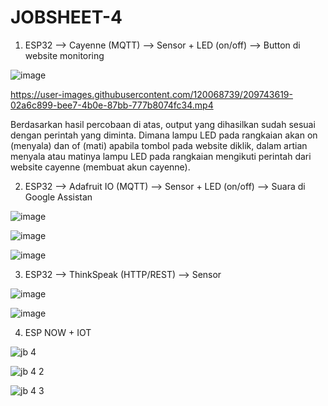 # JOBSHEET-4

1. ESP32 --> Cayenne (MQTT) --> Sensor + LED (on/off) --> Button di website monitoring


![image](https://user-images.githubusercontent.com/120068739/209590681-e18f33e2-b530-439c-bf75-529681ebb0cf.png)






https://user-images.githubusercontent.com/120068739/209743619-02a6c899-bee7-4b0e-87bb-777b8074fc34.mp4



Berdasarkan hasil percobaan di atas, output yang dihasilkan sudah sesuai dengan perintah yang diminta. Dimana lampu LED pada rangkaian akan on (menyala) dan of (mati) apabila tombol pada website diklik, dalam artian menyala atau matinya lampu LED pada rangkaian mengikuti perintah dari website cayenne (membuat akun cayenne). 



2. ESP32 --> Adafruit IO (MQTT) --> Sensor + LED (on/off) --> Suara di Google Assistan

![image](https://user-images.githubusercontent.com/120068739/210806001-665b516b-87c6-47e6-8877-f4c45fd1a68e.png)


![image](https://user-images.githubusercontent.com/120068739/210806071-8be81efa-9e60-4620-b51a-a150d3c99e12.png)


![image](https://user-images.githubusercontent.com/120068739/210806146-d4615a65-8c1b-4572-a552-95a431c5bb8c.png)

3. ESP32 --> ThinkSpeak (HTTP/REST) --> Sensor 



![image](https://user-images.githubusercontent.com/120068739/210809544-16399fda-9b3f-4beb-804a-3ee00271d6fa.png)



![image](https://user-images.githubusercontent.com/120068739/210809616-d762b592-8ec1-4ca0-9d52-27f58a752c5b.png)





4. ESP NOW + IOT



![jb 4](https://user-images.githubusercontent.com/120068739/210810507-b761c450-ae90-486c-ab89-3fd4cd08358e.jpg)




![jb 4 2](https://user-images.githubusercontent.com/120068739/210810690-c12efdfc-d360-4103-b429-db3c7b2b4636.jpg)



![jb 4 3](https://user-images.githubusercontent.com/120068739/210810798-c793e696-f671-4ad3-aced-0efa2fcf5ee0.png)

